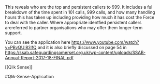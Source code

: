 This reveals who are the top and persistent callers to 999.  It includes a ful breakdown of the time spent in 101 calls, 999 calls, and how many handling hours this has taken up including providing how much it has cost the Force to deal with the caller.  Where appropriate identfied persistent callers arereferred to partner organisations who may offer them longer-term support.

You can see the application here https://www.youtube.com/watch?v=PBvQUI83lfQ and it is also briefly discussed on page 54 in https://ssab.safeguardingsomerset.org.uk/wp-content/uploads/SSAB-Annual-Report-2017-18-FINAL.pdf

[[Qlik Sense]]

#Qlik-Sense-Application